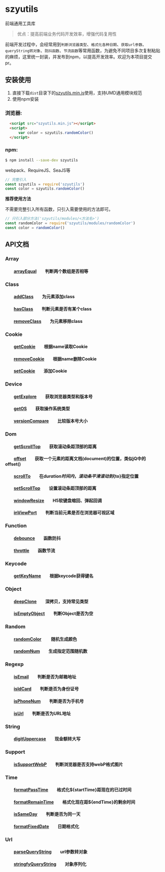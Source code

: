 # szyutils

 
前端通用工具库  

> 优点：提高前端业务代码开发效率，增强代码复用性

前端开发过程中，会经常用到`判断浏览器类型`、`格式化各种日期`、`获取url参数`、`queryString转对象`、`防抖函数`、`节流函数`等常用函数，为避免不同项目多次复制粘贴的麻烦，这里统一封装，并发布到npm，以提高开发效率。欢迎为本项目提交pr。

## 安装使用

1. 直接下载`dist`目录下的[szyutils.min.js](https://github.com/ztjy-fe/szyutils/blob/master/dist/szyutils.min.js)使用，支持UMD通用模块规范  
2. 使用npm安装

### 浏览器:
``` html
  <script src="szyutils.min.js"></script>
  <script>
      var color = szyutils.randomColor()
  </script>
```

### npm:
``` bash
$ npm install --save-dev szyutils
```

webpack、RequireJS、SeaJS等

``` javascript
// 完整引入
const szyutils = require('szyutils')
const color = szyutils.randomColor()
```

**推荐使用方法**  

不需要完整引入所有函数，只引入需要使用的方法即可。
``` javascript
// 只引入部分方法('szyutils/modules/<方法名>')
const randomColor = require('szyutils/modules/randomColor')
const color = randomColor()
```
## API文档

### Array  
#### &emsp;&emsp;[arrayEqual][arrayEqual]&emsp;&emsp;判断两个数组是否相等 

### Class
#### &emsp;&emsp;[addClass][addClass]&emsp;&emsp;为元素添加class  
#### &emsp;&emsp;[hasClass][hasClass]&emsp;&emsp;判断元素是否有某个class  
#### &emsp;&emsp;[removeClass][removeClass]&emsp;&emsp;为元素移除class  

### Cookie 
#### &emsp;&emsp;[getCookie][getCookie]&emsp;&emsp;根据name读取Cookie  
#### &emsp;&emsp;[removeCookie][removeCookie]&emsp;&emsp;根据name删除Cookie
#### &emsp;&emsp;[setCookie][setCookie]&emsp;&emsp;添加Cookie 

### Device  
#### &emsp;&emsp;[getExplore][getExplore]&emsp;&emsp;获取浏览器类型和版本号  
#### &emsp;&emsp;[getOS][getOS]&emsp;&emsp;获取操作系统类型
#### &emsp;&emsp;[versionCompare][versionCompare]&emsp;&emsp;比较版本号大小

### Dom  
#### &emsp;&emsp;[getScrollTop][getScrollTop]&emsp;&emsp;获取滚动条距顶部的距离
#### &emsp;&emsp;[offset][offset]&emsp;&emsp;获取一个元素的距离文档(document)的位置，类似jQ中的offset()
#### &emsp;&emsp;[scrollTo][scrollTo]&emsp;&emsp;在${duration}时间内，滚动条平滑滚动到${to}指定位置
#### &emsp;&emsp;[setScrollTop][setScrollTop]&emsp;&emsp;设置滚动条距顶部的距离
#### &emsp;&emsp;[windowResize][windowResize]&emsp;&emsp;H5软键盘缩回、弹起回调
#### &emsp;&emsp;[inViewPort][inViewPort]&emsp;&emsp;判断当前元素是否在浏览器可视区域

### Function  
#### &emsp;&emsp;[debounce][debounce]&emsp;&emsp;函数防抖   
#### &emsp;&emsp;[throttle][throttle]&emsp;&emsp;函数节流   

### Keycode  
#### &emsp;&emsp;[getKeyName][getKeyName]&emsp;&emsp;根据keycode获得键名 

### Object  
#### &emsp;&emsp;[deepClone][deepClone]&emsp;&emsp;深拷贝，支持常见类型
#### &emsp;&emsp;[isEmptyObject][isEmptyObject]&emsp;&emsp;判断Object是否为空

### Random  
#### &emsp;&emsp;[randomColor][randomColor] &emsp;&emsp;随机生成颜色
#### &emsp;&emsp;[randomNum][randomNum]&emsp;&emsp;生成指定范围随机数 

### Regexp  
#### &emsp;&emsp;[isEmail][isEmail]&emsp;&emsp;判断是否为邮箱地址 
#### &emsp;&emsp;[isIdCard][isIdCard]&emsp;&emsp;判断是否为身份证号
#### &emsp;&emsp;[isPhoneNum][isPhoneNum]&emsp;&emsp;判断是否为手机号  
#### &emsp;&emsp;[isUrl][isUrl]&emsp;&emsp;判断是否为URL地址

### String  
#### &emsp;&emsp;[digitUppercase][digitUppercase]&emsp;&emsp;现金额转大写

### Support  
#### &emsp;&emsp;[isSupportWebP][isSupportWebP]&emsp;&emsp;判断浏览器是否支持webP格式图片
#### 

### Time  
#### &emsp;&emsp;[formatPassTime][formatPassTime]&emsp;&emsp;格式化${startTime}距现在的已过时间
#### &emsp;&emsp;[formatRemainTime][formatRemainTime]&emsp;&emsp;格式化现在距${endTime}的剩余时间
#### &emsp;&emsp;[isSameDay][isSameDay]&emsp;&emsp;判断是否为同一天
#### &emsp;&emsp;[formatFixedDate][formatFixedDate]&emsp;&emsp;日期格式化


### Url
#### &emsp;&emsp;[parseQueryString][parseQueryString]&emsp;&emsp;url参数转对象
#### &emsp;&emsp;[stringfyQueryString][stringfyQueryString]&emsp;&emsp;对象序列化

[arrayEqual]:https://github.com/ztjy-fe/szyutils/blob/master/src/array/arrayEqual.js

[addClass]:https://github.com/ztjy-fe/szyutils/blob/master/src/class/addClass.js
[hasClass]:https://github.com/ztjy-fe/szyutils/blob/master/src/class/hasClass.js
[removeClass]:https://github.com/ztjy-fe/szyutils/blob/master/src/class/removeClass.js

[getCookie]:https://github.com/ztjy-fe/szyutils/blob/master/src/cookie/getCookie.js
[removeCookie]:https://github.com/ztjy-fe/szyutils/blob/master/src/cookie/removeCookie.js
[setCookie]:https://github.com/ztjy-fe/szyutils/blob/master/src/cookie/setCookie.js

[getExplore]:https://github.com/ztjy-fe/szyutils/blob/master/src/device/getExplore.js
[getOS]:https://github.com/ztjy-fe/szyutils/blob/master/src/device/getOS.js
[versionCompare]:https://github.com/ztjy-fe/szyutils/blob/master/src/device/versionCompare.js

[getScrollTop]:https://github.com/ztjy-fe/szyutils/blob/master/src/dom/getScrollTop.js
[offset]:https://github.com/ztjy-fe/szyutils/blob/master/src/dom/offset.js
[scrollTo]:https://github.com/ztjy-fe/szyutils/blob/master/src/dom/scrollTo.js
[setScrollTop]:https://github.com/ztjy-fe/szyutils/blob/master/src/dom/setScrollTop.js
[windowResize]:https://github.com/ztjy-fe/szyutils/blob/master/src/dom/windowResize.js
[inViewPort]:https://github.com/ztjy-fe/szyutils/blob/master/src/dom/inViewPort.js

[debounce]:https://github.com/ztjy-fe/szyutils/blob/master/src/function/debounce.js
[throttle]:https://github.com/ztjy-fe/szyutils/blob/master/src/function/throttle.js

[getKeyName]:https://github.com/ztjy-fe/szyutils/blob/master/src/keycode/getKeyName.js

[deepClone]:https://github.com/ztjy-fe/szyutils/blob/master/src/object/deepClone.js
[isEmptyObject]:https://github.com/ztjy-fe/szyutils/blob/master/src/object/isEmptyObject.js

[randomColor]:https://github.com/ztjy-fe/szyutils/blob/master/src/random/randomColor.js
[randomNum]:https://github.com/ztjy-fe/szyutils/blob/master/src/random/randomNum.js

[isEmail]:https://github.com/ztjy-fe/szyutils/blob/master/src/regexp/isEmail.js
[isIdCard]:https://github.com/ztjy-fe/szyutils/blob/master/src/regexp/isIdCard.js
[isPhoneNum]:https://github.com/ztjy-fe/szyutils/blob/master/src/regexp/isPhoneNum.js
[isUrl]:https://github.com/ztjy-fe/szyutils/blob/master/src/regexp/isUrl.js

[digitUppercase]:https://github.com/ztjy-fe/szyutils/blob/master/src/string/digitUppercase.js

[isSupportWebP]:https://github.com/ztjy-fe/szyutils/blob/master/src/support/isSupportWebP.js

[formatPassTime]:https://github.com/ztjy-fe/szyutils/blob/master/src/time/formatPassTime.js
[formatRemainTime]:https://github.com/ztjy-fe/szyutils/blob/master/src/time/formatRemainTime.js
[isSameDay]:https://github.com/ztjy-fe/szyutils/blob/master/src/time/isSameDay.js
[formatFixedDate]:https://github.com/ztjy-fe/szyutils/blob/master/src/time/formatFixedDate.js

[parseQueryString]:https://github.com/ztjy-fe/szyutils/blob/master/src/url/parseQueryString.js
[stringfyQueryString]:https://github.com/ztjy-fe/szyutils/blob/master/src/url/stringfyQueryString.js

